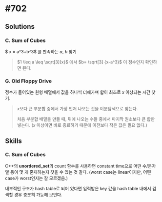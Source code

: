 # #702

## Solutions

### C. Sum of Cubes

$ x = a^3+b^3$ 를 만족하는 $a$, $b$ 찾기

>$1 \leq a \leq \sqrt[3]{x}$ 에서 $b= \sqrt[3] {x-a^3}$ 이 정수인지 확인하면 된다. 

  

### G. Old Floppy Drive

정수가 들어있는 원형 배열에서 값을 하나씩 더해가며 합이 최초로​ $x$ 이상되는 시간 찾기.

>$x$보다 큰 부분합 중에서 가장 먼저 나오는 것을 이분탐색으로 찾는다. 
>
>처음 부분합 배열을 만들 때, 뒤에 나오는 수들 중에서 마지막 원소보다 큰 합만 넣는다. ($x$ 이상이면 바로 종료하기 때문에 이전보다 작은 값은 필요 없다.)


## Skills

### C. Sum of Cubes

C++의 **unordered_set**의 count 함수를 사용하면 constant time으로 어떤 수/문자열 등이 몇 개 존재하는지 찾을 수 있는 것 같다. (worst case는 linear이지만, 어떤 case가 worst인지는 잘 모르겠음.) 

내부적인 구조가 hash table로 되어 있다면 입력받은 key 값을 hash table 내에서 검색할 경우 충분히 가능해 보인다. 

